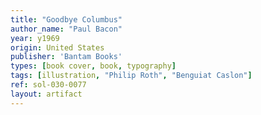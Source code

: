 ```yaml
---
title: "Goodbye Columbus"
author_name: "Paul Bacon"
year: y1969
origin: United States
publisher: 'Bantam Books'
types: [book cover, book, typography]
tags: [illustration, "Philip Roth", "Benguiat Caslon"]
ref: sol-030-0077
layout: artifact
---
```

